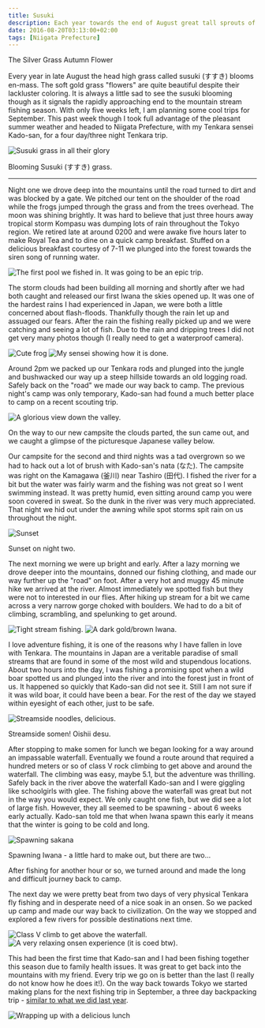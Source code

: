```yaml
---
title: Susuki
description: Each year towards the end of August great tall sprouts of golden grass with soft florets called Susuki erupt from the ground en-masse signaling the coming fall equinox and the end of the mountain stream fishing season...
date: 2016-08-20T03:13:00+02:00
tags: [Niigata Prefecture]
---
```

<div class=“text-lg m-2”>
<p class="mb-2 font-semibold">The Silver Grass Autumn Flower</p>

<p class="mt-2 mb-2">Every year in late August the head high grass called susuki (すすき) blooms en-mass. The soft gold grass "flowers" are quite beautiful despite their lackluster coloring. It is always a little sad to see the susuki blooming though as it signals the rapidly approaching end to the mountain stream fishing season. With only five weeks left, I am planning some cool trips for September. This past week though I took full advantage of the pleasant summer weather and headed to Niigata Prefecture, with my Tenkara sensei Kado-san, for a four day/three night Tenkara trip.</p>

<div class="w-8/12 mx-auto">
<img class="rounded-lg shadow-lg" src="https://fallfish-tenkara-images.s3-us-west-1.amazonaws.com/FfT+-+Susuki/susuki-tenkara-iwana-keiryu-kebari-camping-niigata_prefecture-silver_grass.jpg" alt="Susuki grass in all their glory" />
<p class="italic text-center">Blooming Susuki (すすき) grass.</p>
</div>

<hr />

<p class="mt-2 mb-2">Night one we drove deep into the mountains until the road turned to dirt and was blocked by a gate. We pitched our tent on the shoulder of the road while the frogs jumped through the grass and from the trees overhead. The moon was shining brightly. It was hard to believe that just three hours away tropical storm Kompasu was dumping lots of rain throughout the Tokyo region. We retired late at around 0200 and were awake five hours later to make Royal Tea and to dine on a quick camp breakfast. Stuffed on a delicious breakfast courtesy of 7-11 we plunged into the forest towards the siren song of running water.</p>

<img class="w-8/12 rounded-lg shadow-lg mx-auto" src="https://fallfish-tenkara-images.s3-us-west-1.amazonaws.com/FfT+-+Susuki/susuki-tenkara-iwana-keiryu-kebari-camping-niigata_prefecture-first_pool.jpg" alt="The first pool we fished in. It was going to be an epic trip." />

<p class="mt-2 mb-2">The storm clouds had been building all morning and shortly after we had both caught and released our first Iwana the skies opened up. It was one of the hardest rains I had experienced in Japan, we were both a little concerned about flash-floods. Thankfully though the rain let up and assuaged our fears. After the rain the fishing really picked up and we were catching and seeing a lot of fish. Due to the rain and dripping trees I did not get very many photos though (I really need to get a waterproof camera).</p>

<img class="w-8/12 rounded-lg shadow-lg mx-auto" src="https://fallfish-tenkara-images.s3-us-west-1.amazonaws.com/FfT+-+Susuki/susuki-tenkara-iwana-keiryu-kebari-camping-niigata_prefecture.jpg" alt="Cute frog" />

<img class="w-8/12 rounded-lg shadow-lg mx-auto" src="https://fallfish-tenkara-images.s3-us-west-1.amazonaws.com/FfT+-+Susuki/susuki-tenkara-iwana-keiryu-kebari-camping-niigata_prefecture-weir.jpg" alt="My sensei showing how it is done." />

<p class="mt-2 mb-2">Around 2pm we packed up our Tenkara rods and plunged into the jungle and bushwacked our way up a steep hillside towards an old logging road. Safely back on the "road" we made our way back to camp. The previous night's camp was only temporary, Kado-san had found a much better place to camp on a recent scouting trip.</p>

<div class="w-8/12 mx-auto">
<img class="rounded-lg shadow-lg" src="https://fallfish-tenkara-images.s3-us-west-1.amazonaws.com/FfT+-+Susuki/susuki-tenkara-iwana-keiryu-kebari-camping-niigata_prefecture-mountain_village.jpg" alt="A glorious view down the valley." />
<p class="italic text-center">On the way to our new campsite the clouds parted, the sun came out, and we caught a glimpse of the picturesque Japanese valley below.</p>
</div>

<p class="mt-2 mb-2">Our campsite for the second and third nights was a tad overgrown so we had to hack out a lot of brush with Kado-san's nata (なた). The campsite was right on the Kamagawa (釜川) near Tashiro (田代). I fished the river for a bit but the water was fairly warm and the fishing was not great so I went swimming instead. It was pretty humid, even sitting around camp you were soon covered in sweat. So the dunk in the river was very much appreciated. That night we hid out under the awning while spot storms spit rain on us throughout the night.</p>

<div class="w-8/12 mx-auto">
<img class="rounded-lg shadow-lg" src="https://fallfish-tenkara-images.s3-us-west-1.amazonaws.com/FfT+-+Susuki/susuki-tenkara-iwana-keiryu-kebari-camping-niigata_prefecture-sunset.jpg" alt="Sunset" />
<p class="italic text-center">Sunset on night two.</p>
</div>

<p class="mt-2 mb-2">The next morning we were up bright and early. After a lazy morning we drove deeper into the mountains, donned our fishing clothing, and made our way further up the "road" on foot. After a very hot and muggy 45 minute hike we arrived at the river. Almost immediately we spotted fish but they were not to interested in our flies. After hiking up stream for a bit we came across a very narrow gorge choked with boulders. We had to do a bit of climbing, scrambling, and spelunking to get around.</p>

<img class="w-8/12 rounded-lg shadow-lg mx-auto" src="https://fallfish-tenkara-images.s3-us-west-1.amazonaws.com/FfT+-+Susuki/susuki-tenkara-iwana-keiryu-kebari-camping-niigata_prefecture-fishing.jpg" alt="Tight stream fishing." />

<img class="w-8/12 rounded-lg shadow-lg mx-auto" src="https://fallfish-tenkara-images.s3-us-west-1.amazonaws.com/FfT+-+Susuki/susuki-tenkara-iwana-keiryu-kebari-camping-niigata_prefecture-golden_iwana.jpg" alt="A dark gold/brown Iwana." />

<p class="mt-2 mb-2">I love adventure fishing, it is one of the reasons why I have fallen in love with Tenkara. The mountains in Japan are a veritable paradise of small streams that are found in some of the most wild and stupendous locations. About two hours into the day, I was fishing a promising spot when a wild boar spotted us and plunged into the river and into the forest just in front of us. It happened so quickly that Kado-san did not see it. Still I am not sure if it was wild boar, it could have been a bear. For the rest of the day we stayed within eyesight of each other, just to be safe.</p>

<div class="w-8/12 mx-auto">
<img class="rounded-lg shadow-lg" src="https://fallfish-tenkara-images.s3-us-west-1.amazonaws.com/FfT+-+Susuki/susuki-tenkara-iwana-keiryu-kebari-camping-niigata_prefecture-somen.jpg" alt="Streamside noodles, delicious." />
<p class="italic text-center">Streamside somen! Oishii desu.</p>
</div>

<p class="mt-2 mb-2">After stopping to make somen for lunch we began looking for a way around an impassable waterfall. Eventually we found a route around that required a hundred meters or so of class V rock climbing to get above and around the waterfall. The climbing was easy, maybe 5.1, but the adventure was thrilling. Safely back in the river above the waterfall Kado-san and I were giggling like schoolgirls with glee. The fishing above the waterfall was great but not in the way you would expect. We only caught one fish, but we did see a lot of large fish. However, they all seemed to be spawning - about 6 weeks early actually. Kado-san told me that when Iwana spawn this early it means that the winter is going to be cold and long.</p>

<div class="w-8/12 mx-auto">
<img class="rounded-lg shadow-lg" src="https://fallfish-tenkara-images.s3-us-west-1.amazonaws.com/FfT+-+Susuki/susuki-tenkara-iwana-keiryu-kebari-camping-niigata_prefecture-spawning.jpg" alt="Spawning sakana" />
<p class="italic text-center">Spawning Iwana - a little hard to make out, but there are two...<p>
</div>

<p class="mt-2 mb-2">After fishing for another hour or so, we turned around and made the long and difficult journey back to camp.</p>

<p class="mt-2 mb-2">The next day we were pretty beat from two days of very physical Tenkara fly fishing and in desperate need of a nice soak in an onsen. So we packed up camp and made our way back to civilization. On the way we stopped and explored a few rivers for possible destinations next time.</p>

<img class="w-8/12 rounded-lg shadow-lg mx-auto" src="https://fallfish-tenkara-images.s3-us-west-1.amazonaws.com/FfT+-+Susuki/susuki-tenkara-iwana-keiryu-kebari-camping-niigata_prefecture-rock_climbing.jpg" alt="Class V climb to get above the waterfall." />

<img class="w-8/12 rounded-lg shadow-lg mx-auto" src="https://fallfish-tenkara-images.s3-us-west-1.amazonaws.com/FfT+-+Susuki/susuki-tenkara-iwana-keiryu-kebari-camping-niigata_prefecture-onsen.jpg" alt="A very relaxing onsen experience (it is coed btw)." />

<p class="mt-2 mb-2">This had been the first time that Kado-san and I had been fishing together this season due to family health issues. It was great to get back into the mountains with my friend. Every trip we go on is better than the last (I really do not know how he does it!). On the way back towards Tokyo we started making plans for the next fishing trip in September, a three day backpacking trip - <a href="https://www.fallfishtenkara.com/backcountry-tenkara/" target="_blank" rel="noopener noreferrer" class="text-red-500 hover:bg-red-500 hover:text-white">similar to what we did last year</a>.</p>
<img class="w-8/12 rounded-lg shadow-lg mx-auto" src="https://fallfish-tenkara-images.s3-us-west-1.amazonaws.com/FfT+-+Susuki/susuki-tenkara-iwana-keiryu-kebari-camping-niigata_prefecture-lunch.jpg" alt="Wrapping up with a delicious lunch" />
</div>

